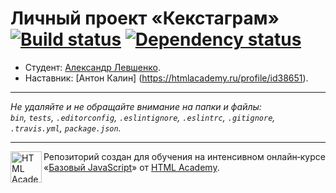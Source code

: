 # Личный проект «Кекстаграм» [![Build status][travis-image]][travis-url] [![Dependency status][dependency-image]][dependency-url]

* Студент: [Александр Левшенко](https://up.htmlacademy.ru/javascript/8/user/282177).
* Наставник: [Антон Калин] (https://htmlacademy.ru/profile/id38651).

---

_Не удаляйте и не обращайте внимание на папки и файлы:_<br>
_`bin`, `tests`, `.editorconfig`, `.eslintignore`, `.eslintrc`, `.gitignore`, `.travis.yml`, `package.json`._

---

<a href="https://htmlacademy.ru/intensive/javascript"><img align="left" width="50" height="50" title="HTML Academy" src="https://up.htmlacademy.ru/static/img/intensive/javascript/logo-for-github.svg"></a>

Репозиторий создан для обучения на интенсивном онлайн‑курсе «[Базовый JavaScript](https://htmlacademy.ru/intensive/javascript)» от [HTML Academy](https://htmlacademy.ru).

[travis-image]: https://travis-ci.org/htmlacademy-javascript/282177-kekstagram.svg?branch=master
[travis-url]: https://travis-ci.org/htmlacademy-javascript/282177-kekstagram
[dependency-image]: https://david-dm.org/htmlacademy-javascript/282177-kekstagram.svg?style=flat-square
[dependency-url]: https://david-dm.org/htmlacademy-javascript/282177-kekstagram
